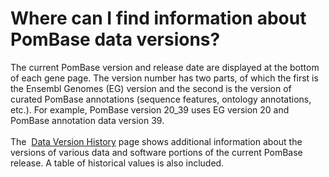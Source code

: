 # Where can I find information about PomBase data versions?
<!-- pombase_categories: Genome Statistics and Lists -->

The current PomBase version and release date are displayed at the bottom
of each gene page. The version number has two parts, of which the first
is the Ensembl Genomes (EG) version and the second is the version of
curated PomBase annotations (sequence features, ontology annotations,
etc.). For example, PomBase version 20\_39 uses EG version 20 and
PomBase annotation data version 39.\
\
The  [Data Version History](/about/version-history) page shows additional
information about the versions of various data and software portions of
the current PomBase release. A table of historical values is also
included.

